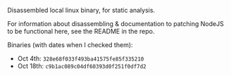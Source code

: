Disassembled local linux binary, for static analysis.

For information about disassembling & documentation to patching NodeJS to be
functional here, see the README in the repo.

Binaries (with dates when I checked them):
- Oct 4th: `328e68f033f493ba41575fe85f335210`
- Oct 18th: `c9b1ac089c04df60393d0f251f0df7d2`

